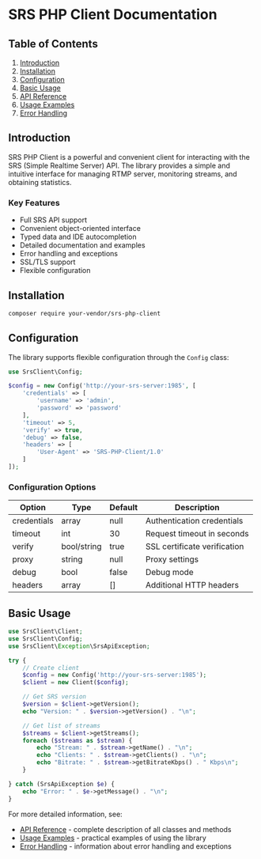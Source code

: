 # SRS PHP Client Documentation

## Table of Contents

1. [Introduction](#introduction)
2. [Installation](#installation)
3. [Configuration](#configuration)
4. [Basic Usage](#basic-usage)
5. [API Reference](api-reference.md)
6. [Usage Examples](examples.md)
7. [Error Handling](error-handling.md)

## Introduction

SRS PHP Client is a powerful and convenient client for interacting with the SRS (Simple Realtime Server) API. The library provides a simple and intuitive interface for managing RTMP server, monitoring streams, and obtaining statistics.

### Key Features

- Full SRS API support
- Convenient object-oriented interface
- Typed data and IDE autocompletion
- Detailed documentation and examples
- Error handling and exceptions
- SSL/TLS support
- Flexible configuration

## Installation

```bash
composer require your-vendor/srs-php-client
```

## Configuration

The library supports flexible configuration through the `Config` class:

```php
use SrsClient\Config;

$config = new Config('http://your-srs-server:1985', [
    'credentials' => [
        'username' => 'admin',
        'password' => 'password'
    ],
    'timeout' => 5,
    'verify' => true,
    'debug' => false,
    'headers' => [
        'User-Agent' => 'SRS-PHP-Client/1.0'
    ]
]);
```

### Configuration Options

| Option | Type | Default | Description |
|--------|------|---------|-------------|
| credentials | array | null | Authentication credentials |
| timeout | int | 30 | Request timeout in seconds |
| verify | bool/string | true | SSL certificate verification |
| proxy | string | null | Proxy settings |
| debug | bool | false | Debug mode |
| headers | array | [] | Additional HTTP headers |

## Basic Usage

```php
use SrsClient\Client;
use SrsClient\Config;
use SrsClient\Exception\SrsApiException;

try {
    // Create client
    $config = new Config('http://your-srs-server:1985');
    $client = new Client($config);

    // Get SRS version
    $version = $client->getVersion();
    echo "Version: " . $version->getVersion() . "\n";

    // Get list of streams
    $streams = $client->getStreams();
    foreach ($streams as $stream) {
        echo "Stream: " . $stream->getName() . "\n";
        echo "Clients: " . $stream->getClients() . "\n";
        echo "Bitrate: " . $stream->getBitrateKbps() . " Kbps\n";
    }

} catch (SrsApiException $e) {
    echo "Error: " . $e->getMessage() . "\n";
}
```

For more detailed information, see:
- [API Reference](api-reference.md) - complete description of all classes and methods
- [Usage Examples](examples.md) - practical examples of using the library
- [Error Handling](error-handling.md) - information about error handling and exceptions 